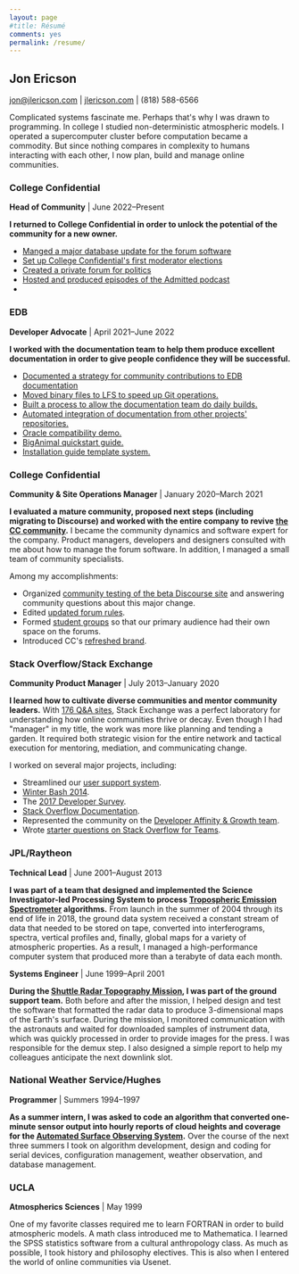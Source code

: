 ```yaml
---
layout: page
#title: Résumé
comments: yes
permalink: /resume/
---
```


## Jon Ericson

jon@jlericson.com | [jlericson.com](https://jlericson.com/) | (818) 588-6566

Complicated systems fascinate me. Perhaps that's why I was drawn to
programming. In college I studied non-deterministic atmospheric
models. I operated a supercomputer cluster before computation
became a commodity. But since nothing compares in complexity to humans
interacting with each other, I now plan, build and manage online communities.

### College Confidential
**Head of Community** | June 2022&ndash;Present

**I returned to College Confidential in order to unlock the potential
of the community for a new owner.**

* [Manged a major database update for the forum software](https://talk.collegeconfidential.com/t/maintenance-scheduled-for-friday-september-30/3619753)
* [Set up College Confidential's first moderator elections](https://talk.collegeconfidential.com/t/moderator-nominations-for-fall-of-2022/3617796)
* [Created a private forum for politics](https://talk.collegeconfidential.com/t/politics-discussion-group/3617248)
* [Hosted and produced episodes of the Admitted podcast](https://talk.collegeconfidential.com/tag/podcast)
* 

### EDB
**Developer Advocate** | April 2021&ndash;June 2022

**I worked with the documentation team to help them produce excellent
documentation in order to give people confidence they will be
successful.**

* [Documented a strategy for community contributions to EDB documentation](https://jlericson.com/2022/04/04/docs2_contribution.html)
* [Moved binary files to LFS to speed up Git operations.](https://jlericson.com/2021/08/24/git_rewrite_1.html)
* [Built a process to allow the documentation team do daily builds.](https://github.com/EnterpriseDB/docs/releases)
* [Automated integration of documentation from other projects' repositories.](https://github.com/EnterpriseDB/docs/blob/2991c889aacf76146a5361e7d24b4359e6f70b65/.github/workflows/sync-and-process-files.yml)
* [Oracle compatibility demo.](https://www.enterprisedb.com/docs/biganimal/latest/using_cluster/06_demonstration_oracle_compatibility/)
* [BigAnimal quickstart guide.](https://www.enterprisedb.com/docs/biganimal/release/free_trial/quickstart/)
* [Installation guide template system.](https://github.com/EnterpriseDB/docs/tree/3da9047d667d2c560c10e473dc5ec296e185e5ef/install_template)

### College Confidential
**Community & Site Operations Manager** | January 2020&ndash;March 2021

**I evaluated a mature community, proposed next steps (including
migrating to Discourse) and worked with the entire company to revive
[the CC community](https://talk.collegeconfidential.com/).** I became
the community dynamics and software expert for the company. Product
managers, developers and designers consulted with me about how to
manage the forum software. In addition, I managed a small team of
community specialists. 

Among my accomplishments:

* Organized [community testing of the beta Discourse
  site](https://talk.collegeconfidential.com/t/please-test-the-future-of-cc-forums/2106274)
  and answering community questions about this major change.
* Edited [updated forum rules](https://talk.collegeconfidential.com/t/forum-rules-update-march-2021/3506602).
* Formed [student groups](https://talk.collegeconfidential.com/t/introducing-student-groups/3499294) so that our primary audience had their own space on the forums.
* Introduced CC's [refreshed brand](https://talk.collegeconfidential.com/t/introducing-ccs-refreshed-brand/3503241).

### Stack Overflow/Stack Exchange
**Community Product Manager** | July 2013&ndash;January 2020

**I learned how to cultivate diverse communities and mentor community
leaders.** With [176 Q&A
sites](https://stackexchange.com/sites#users), Stack Exchange was a
perfect laboratory for understanding how online communities thrive or
decay. Even though I had "manager" in my title, the work was more like
planning and tending a garden. It required both strategic vision for
the entire network and tactical execution for mentoring, mediation, and
communicating change.


I worked on several major projects, including:

* Streamlined our [user support
  system](/tag/support.html).
* [Winter Bash
  2014](https://stackoverflow.blog/2014/12/15/winter-bash-2014/).
* The [2017 Developer
  Survey](https://meta.stackoverflow.com/questions/339532/would-you-like-to-test-the-2017-developer-survey).
* [Stack Overflow
  Documentation](https://meta.stackoverflow.com/questions/354217/sunsetting-documentation).
* Represented the community on the [Developer Affinity & Growth team](https://meta.stackoverflow.com/questions/351751/meet-team-dag-developer-affinity-growth).
* Wrote [starter questions on Stack Overflow for
  Teams](https://meta.stackoverflow.com/a/368400/1438).

### JPL/Raytheon
**Technical Lead** | June 2001&ndash;August 2013

**I was part of a team that designed and implemented the Science
Investigator-led Processing System to process [Tropospheric Emission
Spectrometer](https://tes.jpl.nasa.gov/) algorithms.**  From launch in
the summer of 2004 through its end of life in 2018, the ground data
system received a constant stream of data that needed to be stored on
tape, converted into interferograms, spectra, vertical profiles and,
finally, global maps for a variety of atmospheric properties.  As a
result, I managed a high-performance computer system that produced
more than a terabyte of data each month.

**Systems Engineer** | June 1999&ndash;April 2001

**During the [Shuttle Radar Topography
Mission](https://en.wikipedia.org/wiki/Shuttle_Radar_Topography_Mission
"SRTM"), I was part of the ground support team.**  Both before and after
the mission, I helped design and test the software that formatted the
radar data to produce 3-dimensional maps of the Earth's surface.
During the mission, I monitored communication with the astronauts and
waited for downloaded samples of instrument data, which was quickly
processed in order to provide images for the press.  I was responsible
for the demux step.  I also designed a simple report to help my
colleagues anticipate the next downlink slot.

### National Weather Service/Hughes
**Programmer** | Summers 1994&ndash;1997

**As a summer intern, I was asked to code an algorithm that converted
one-minute sensor output into hourly reports of cloud heights and
coverage for the [Automated Surface Observing
System](https://www.nws.noaa.gov/asos/ "ASOS").**  Over the course of the
next three summers I took on algorithm development, design and coding
for serial devices, configuration management, weather observation, and
database management.

### UCLA
**Atmospherics Sciences** | May 1999

One of my favorite classes required me to learn FORTRAN in order to
build atmospheric models. A math class introduced me to
Mathematica. I learned the SPSS statistics software from a cultural
anthropology class. As much as possible, I took history and philosophy
electives. This is also when I entered the world of online communities via
Usenet.

<!--For more details, please see [my
CV](https://stackoverflow.com/cv/jericson).-->
